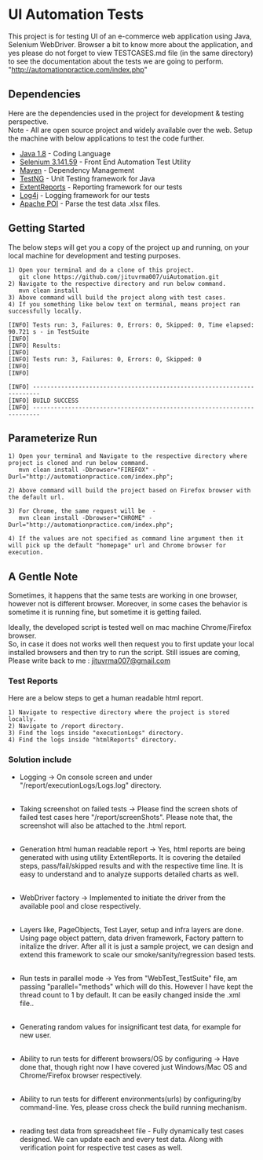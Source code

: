 # UI Automation Tests
This project is for testing UI of an e-commerce web application using Java, Selenium WebDriver. Browser a bit to know more about the application, and yes please do not forget to view TESTCASES.md file (in the same directory) to see the documentation about the tests we are going to perform. "http://automationpractice.com/index.php"


## Dependencies

Here are the dependencies used in the project for development & testing perspective. 
<br/> Note - All are open source project and widely available over the web. Setup the machine with below applications to test the code further.

* [Java 1.8](https://www.java.com/en/) - Coding Language
* [Selenium 3.141.59](https://selenium.dev/documentation/en/) - Front End Automation Test Utility
* [Maven](https://maven.apache.org/) - Dependency Management
* [TestNG](https://testng.org/doc/) - Unit Testing framework for Java 
* [ExtentReports](http://extentreports.com/) - Reporting framework for our tests
* [Log4j](https://logging.apache.org/log4j/2.x/) - Logging framework for our tests
* [Apache POI](https://poi.apache.org/) - Parse the test data .xlsx files.


## Getting Started

The below steps will get you a copy of the project up and running, on your local machine for development and testing purposes. 

```
1) Open your terminal and do a clone of this project.
   git clone https://github.com/jituvrma007/uiAutomation.git
2) Navigate to the respective directory and run below command.
   mvn clean install
3) Above command will build the project along with test cases.
4) If you something like below text on terminal, means project ran successfully locally. 
````
````
[INFO] Tests run: 3, Failures: 0, Errors: 0, Skipped: 0, Time elapsed: 90.721 s - in TestSuite
[INFO]
[INFO] Results:
[INFO]
[INFO] Tests run: 3, Failures: 0, Errors: 0, Skipped: 0
[INFO]
[INFO]

[INFO] ------------------------------------------------------------------------
[INFO] BUILD SUCCESS
[INFO] ------------------------------------------------------------------------
````


## Parameterize Run 
 

```
1) Open your terminal and Navigate to the respective directory where project is cloned and run below command.
   mvn clean install -Dbrowser="FIREFOX" -Durl="http://automationpractice.com/index.php";
   
2) Above command will build the project based on Firefox browser with the default url.

3) For Chrome, the same request will be  -
   mvn clean install -Dbrowser="CHROME" -Durl="http://automationpractice.com/index.php";

4) If the values are not specified as command line argument then it will pick up the default "homepage" url and Chrome browser for execution.
```

## A Gentle Note
Sometimes, it happens that the same tests are working in one browser, however not is different browser.
Moreover, in some cases the behavior is sometime it is running fine, but sometime it is getting failed.

Ideally, the developed script is tested well on mac machine Chrome/Firefox browser.  
So, in case it does not works well then request you to first update your local installed browsers and then try to run the script.
Still issues are coming, Please write back to me : jituvrma007@gmail.com

### Test Reports
Here are a below steps to get a human readable html report.


```
1) Navigate to respective directory where the project is stored locally.
2) Navigate to /report directory.
3) Find the logs inside "executionLogs" directory.
4) Find the logs inside "htmlReports" directory.
````

### Solution include

* Logging -> On console screen and under "/report/executionLogs/Logs.log" directory.
</br></br>

* Taking screenshot on failed tests -> Please find the screen shots of failed test cases here "/report/screenShots".
  Please note that, the screenshot will also be attached to the .html report.
</br></br>

* Generation html human readable report -> Yes, html reports are being generated with using utility ExtentReports. It is covering the detailed steps, pass/fail/skipped results and with the respective time line. It is easy to understand and to analyze supports detailed charts as well.
</br></br>

* WebDriver factory -> Implemented to initiate the driver from the available pool and close respectively. 
</br></br>

* Layers like, PageObjects, Test Layer, setup and infra layers are done. Using page object pattern, data driven framework, Factory pattern to initalize the driver. After all it is just a sample project, we can design and extend this framework to scale our smoke/sanity/regression based tests.
</br></br>

* Run tests in parallel mode -> Yes from "WebTest_TestSuite" file, am passing "parallel="methods" which will do this. 
However I have kept the thread count to 1 by default. It can be easily changed inside the .xml file..
</br></br>

* Generating random values for insignificant test data, for example for new user.
</br></br>

* Ability to run tests for different browsers/OS by configuring -> Have done that, though right now I have covered just Windows/Mac OS and Chrome/Firefox browser respectively.
</br></br>

* Ability to run tests for different environments(urls) by configuring/by command-line. Yes, please cross check the build running mechanism.
</br></br>

* reading test data from spreadsheet file - Fully dynamically test cases designed. We can update each and every test data. Along with verification point for respective test cases as well.